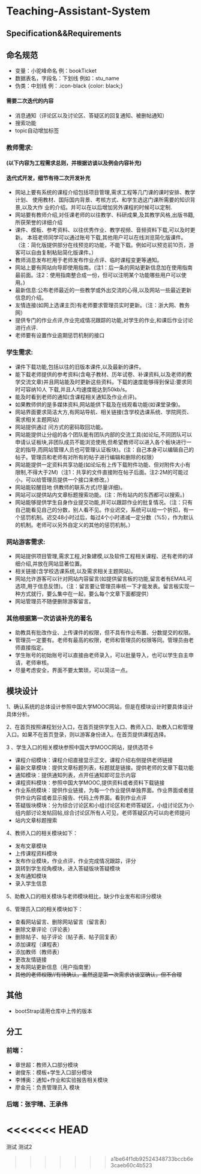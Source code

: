 # Teaching-Assistant-System
## Specification&&Requirements

## 命名规范
- 变量：小驼峰命名  例：bookTicket
- 数据表名，字段名：下划线 例如：stu_name
- 伪类：中划线 例：.icon-black {color: black;}

#### 需要二次迭代的内容
- 消息通知（评论区以及讨论区、答疑区的回复通知、被删帖通知）
- 搜索功能
- topic自动增加标签


### 教师需求:
#### (以下内容为工程需求总则，并根据访谈以及例会内容补充)
#### 迭代式开发，细节有待二次开发补充
- 网站上要有系统的课程介绍包括项目管理,需求工程等几门课的课时安排、教学计划、 使用教材、国际国内背景、考核方式、和学生选这门课所需要的知识背景,以及大作 业的介绍。并可以在以后增加另外课程的时候可以定制.
- 网站要有教师介绍,对任课老师的以往教学、科研成果,及其教学风格,出版书籍, 所获荣誉的详细介绍
- 课件、模板、参考资料、以往优秀作业、教学视频、音频资料下载,可以及时更新。 本班老师同学可以通过账号下载,其他用户可以在线浏览简化版课件。（注：简化版提供部分在线预览的功能，不能下载。例如可以预览前10页，游客可以自由复制粘贴简化版课件。）
- 教师消息发布栏用于老师发布作业点评、临时课程变更等通知。
- 网站上要有网站向导即使用指南。(注1：后一条的网站更新信息加在使用指南最前面。注2：使用指南整合成一份，但可以注明某个功能哪些用户可以使用。)
- 最新信息:公布老师最近的一些教学或外出交流的心得,以及网站一些最近更新信息的介绍。
- 友情连接(如网上选课主页)有老师要求管理员实时更新。（注：浙大网、教务网）
- 提供专门的作业点评,作业完成情况跟踪的功能,对学生的作业,和课后作业讨论进行点评.
- 老师要有设置作业逾期惩罚机制的接口
### 学生需求:
- 课件下载功能,包括以往的旧版本课件,以及最新的课件。
- 能下载老师提供的参考资料(含电子教材、历年试卷、补课资料,以及老师的教学交流文章)并且网站能及时更新这些资料。下载的速度能够得到保证:要求同时可容纳10人 下载,并且人均速度能达到50kb/s。
- 能及时看到老师的通知(含课程相关通知及作业点评)。
- 如果教师供的是多媒体资料,网站能供下载及在线观看功能(如课堂录像)。
- 网站界面要求简洁大方,有网站导航、相关链接(含学校选课系统、学院网页、需求相关主题网站)
- 网站提供通过 问方式的密码取回功能。
- 网站能提供让分组的各个团队能有团队内部的交流工具(如论坛,不同团队可以申请认证板块,非团队成员不能浏览使用,但希望教师可以进入各个板块进行一定的指导,而网站管理人员也可管理认证板块)。(注：自己本身可以编辑自己的帖子。管理员和老师有对所有的帖子进行编辑和删除的权限）
- 网站能提供一定资料共享功能(如论坛有上传下载附件功能、但对附件大小有限制,不得大于2M)（注1：共享的文件直接附在帖子后面。注2:2M的可能过小，可以给管理员提供一个接口来修改。）
- 网站能较醒目地 供教师的联系方式(尽量详细)。
- 网站可以提供站内文章标题搜索功能。(注：所有站内的东西都可以搜索。)
- 网站能够提供学生自身作业提交功能,并可以跟踪作业的批复情况。（注：只有自己能看见自己的分数，别人看不见。作业迟交，系统可以给一个折扣，有一个惩罚机制。迟交48小时过后，每过4个小时递减一定分数（%5），作为默认的机制。老师可以另外自定义的其他的惩罚机制。）
### 网站游客需求:
- 网站提供项目管理,需求工程,对象建模,以及软件工程相关课程、还有老师的详细介绍,并放在网站显著位置。
- 相关链接(含学校选课系统,以及需求相关主题网站)。
- 网站允许游客可以针对网站内容留言(如提供留言板的功能,留言者有EMAIL可选项,用于信息反馈)。（注：留言要让管理员审核一下才能发表。留言板实现一种方式就行，要么集中在一起，要么每个文章下面都提供）
- 网站管理员不随便删除游客留言。


### 其他根据第一次访谈补充的著名
- 助教具有批改作业、上传课件的权限，但不具有作业布置、分数提交的权限。
- 管理员一定要有。老师有最高的权限，老师和管理员的权限等同。管理员由老师直接指定。
- 学生账号的初始账号可以直接由老师录入，可以批量导入，也可以学生自主申请，老师审核。
- 尽量考虑安全，界面不要太繁琐，可以简洁一点。


## 模块设计

1、确认系统的总体设计参照中国大学MOOC网站，但是在模块设计时要具体设计具体分析。  

2、在首页按照课程划分入口，在首页提供学生入口、教师入口、助教入口和管理入口。如果不在首页登录，则以游客身份进入。在首页提供课程选择。  

3 、学生入口的相关模块参照中国大学MOOC网站，提供选项卡  
- 课程介绍模块：课程介绍直接显示正文，课程介绍右侧提供老师链接
- 最新文章模块：提供文章标题列表，标题就是链接。提供老师的文章下载功能
- 通知模块：提供通知列表，点开任通知即可显示内容
- 课程资料模块：参照中国大学MOOC,提供资料或者资料下载链接
- 作业系统模块：提供作业链接，为每一个作业提供单独界面。作业界面或者提供作业内容或者显示报告、代码上传界面。看到作业点评  
- 答疑版块模块：分为综合讨论区和小组讨论区和老师答疑区，小组讨论区为小组内部讨论发帖回帖,综合讨论区所有人可见，老师答疑区内可以向老师提问  
-  站内文章标题搜索

4、教师入口的相关模块如下：  
- 发布文章模块  
- 上传课程资料模块  
- 发布作业模块，作业点评，作业完成情况跟踪，评分 
- 跳转到学生视角模块，进入答疑版块答疑模块
- 发布通知模块  
- 录入学生信息  

5、助教入口的相关模块与老师模块相比，缺少作业发布和评分模块  

6、管理员入口的相关模块如下：  
- 查看网站留言、删除网站留言（留言表）
- 删除文章评论（评论表）
- 删除帖子、帖子评论（帖子表、帖子回复表）
- 添加课程（课程表）
- 添加教师（教师表）
- 更改友情链接
- 发布网站更新信息（用户指南里）
- ~~其他的老师权限//有待确认，虽然这是第一次需求访谈室确认，但不合理~~


## 其他
- bootStrap请用仓库中上传的版本

## 分工
### 前端：
- 章世超：教师入口部分模块
- 谢俊东：模板+学生入口部分模块
- 李博奥：通知+作业和实验报告相关模块
- 廖金元：负责管理员入 模块

### 后端：张宇晴、王承伟  


<<<<<<< HEAD
=======
测试 测试2
>>>>>>> a1be64f1db92524348733bccb6e3caeb60c4b523


  [1]: ./images/1478767630643.jpg "1478767630643.jpg"
